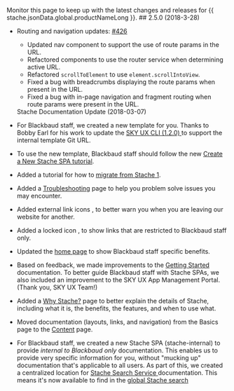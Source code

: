 <stache
  pageTitle="March 2018"
  navTitle="March 2018"
  navOrder="100"
  showTableOfContents="true">

  <stache-page-summary>
    Monitor this page to keep up with the latest changes and releases for {{ stache.jsonData.global.productNameLong }}.
  </stache-page-summary>

  <stache-markdown>
## 2.5.0 (2018-3-28)

- Routing and navigation updates: [#426](https://github.com/blackbaud/stache2/pull/426)
  - Updated nav component to support the use of route params in the URL.
  - Refactored components to use the router service when determining active URL.
  - Refactored `scrollToElement` to use `element.scrollIntoView`.
  - Fixed a bug with breadcrumbs displaying the route params when present in the URL.
  - Fixed a bug with in-page navigation and fragment routing when route params were present in the URL.
  </stache-markdown>

  <stache-page-anchor>
    Stache Documentation Update (2018-03-07)
  </stache-page-anchor>

  <stache-markdown>
- For Blackbaud staff, we created a new template for you. Thanks to Bobby Earl for his work to update the [SKY UX CLI (1.2.0) <i class="fa fa-external-link" aria-hidden="true"></i>](https://github.com/blackbaud/skyux-cli/blob/master/CHANGELOG.md) to support the internal template Git URL.
- To use the new template, Blackbaud staff should follow the new <a href="https://docs.blackbaud.com/stache-internal/staff/new-bb-stache" title="Blackbaud staff users only">Create a New Stache SPA tutorial<i class="fa fa-lock" aria-hidden="true"></i></a>.
- Added a tutorial for how to [migrate from Stache 1](/stache/learn/migrate).
- Added a [Troubleshooting](/stache/support/troubleshoot) page to help you problem solve issues you may encounter.
- Added external link icons <i class="fa fa-external-link" aria-hidden="true"></i>, to better warn you when you are leaving our website for another.
- Added a locked icon <i class="fa fa-lock" aria-hidden="true"></i>, to show links that are restricted to Blackbaud staff only.
- Updated the [home page](/stache/) to show Blackbaud staff specific benefits.
- Based on feedback, we made improvements to the [Getting Started](/stache/learn/get-started) documentation. To better guide Blackbaud staff with Stache SPAs, we also included an improvement to the SKY UX App Management Portal. (Thank you, SKY UX Team!)
- Added a [Why Stache?](/stache/support/why-stache) page to better explain the details of Stache, including what it is, the benefits, the features, and when to use what.
- Moved documentation (layouts, links, and navigation) from the Basics page to the [Content](/stache/content) page.
- For Blackbaud staff, we created a new Stache SPA (stache-internal) to provide *internal to Blackbaud only* documentation. This enables us to provide very specific information for you, without "mucking up" documentation that's applicable to all users. As part of this, we created a centralized location for <a href="https://docs.blackbaud.com/stache-internal/staff/search" title="Blackbaud staff only">Stache Search Service <i class="fa fa-lock" aria-hidden="true"></i></a> documentation. This means it's now available to find in the <a href="https://docs.blackbaud.com/stache-internal/staff/search" title="Blackbaud staff only">global Stache search <i class="fa fa-lock" aria-hidden="true"></i></a>
  </stache-markdown>
</stache>
